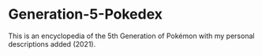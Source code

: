 # Generation-5-Pokedex
This is an encyclopedia of the 5th Generation of Pokémon with my personal descriptions added (2021).
